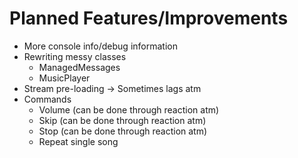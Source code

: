 # Planned Features/Improvements

- More console info/debug information
- Rewriting messy classes
    - ManagedMessages
    - MusicPlayer
- Stream pre-loading -> Sometimes lags atm
- Commands
    - Volume (can be done through reaction atm)
    - Skip (can be done through reaction atm)
    - Stop (can be done through reaction atm)
    - Repeat single song
    